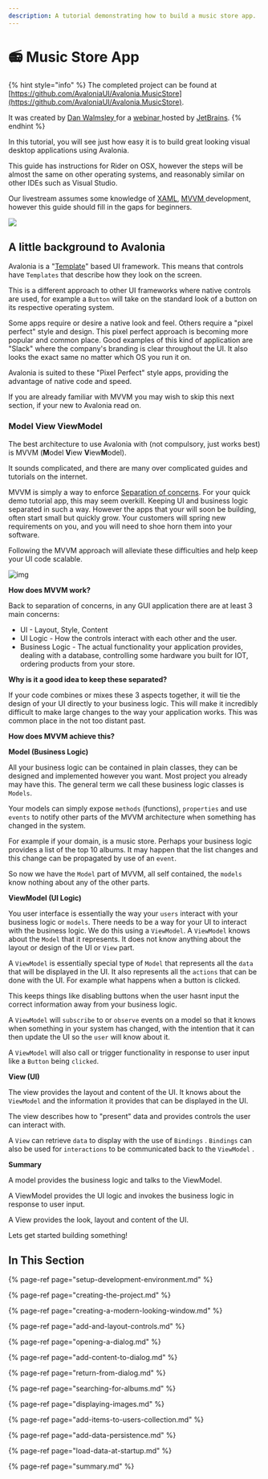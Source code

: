 ```yaml
---
description: A tutorial demonstrating how to build a music store app.
---
```


# 📻 Music Store App

{% hint style="info" %}
The completed project can be found at [https://github.com/AvaloniaUI/Avalonia.MusicStore](https://github.com/AvaloniaUI/Avalonia.MusicStore).

It was created by [Dan Walmsley ](https://twitter.com/dwuk86)for a [webinar ](https://www.youtube.com/watch?v=kZCIporjJ70)hosted by [JetBrains](https://www.jetbrains.com/).
{% endhint %}

In this tutorial, you will see just how easy it is to build great looking visual desktop applications using Avalonia.

This guide has instructions for Rider on OSX, however the steps will be almost the same on other operating systems, and reasonably similar on other IDEs such as Visual Studio.

Our livestream assumes some knowledge of [XAML](../../guides/basics/introduction-to-xaml.md), [MVVM ](../../guides/basics/mvvm.md)development, however this guide should fill in the gaps for beginners.

![](https://avaloniaui.net/docs/advanced-tutorial/images/image-20210310184538120.png)

## A little background to Avalonia <a id="a-little-background-to-avalonia"></a>

Avalonia is a "[Template](../../docs/templates/)" based UI framework. This means that controls have `Templates` that describe how they look on the screen.

This is a different approach to other UI frameworks where native controls are used, for example a `Button` will take on the standard look of a button on its respective operating system.

Some apps require or desire a native look and feel. Others require a "pixel perfect" style and design. This pixel perfect approach is becoming more popular and common place. Good examples of this kind of application are "Slack" where the company's branding is clear throughout the UI. It also looks the exact same no matter which OS you run it on.

Avalonia is suited to these "Pixel Perfect" style apps, providing the advantage of native code and speed.

If you are already familiar with MVVM you may wish to skip this next section, if your new to Avalonia read on.

### Model View ViewModel

The best architecture to use Avalonia with \(not compulsory, just works best\) is MVVM \(**M**odel **V**iew **V**iew**M**odel\).

It sounds complicated, and there are many over complicated guides and tutorials on the internet.

MVVM is simply a way to enforce [Separation of concerns](https://en.wikipedia.org/wiki/Separation_of_concerns). For your quick demo tutorial app, this may seem overkill. Keeping UI and business logic separated in such a way. However the apps that your will soon be building, often start small but quickly grow. Your customers will spring new requirements on you, and you will need to shoe horn them into your software.

Following the MVVM approach will alleviate these difficulties and help keep your UI code scalable.

![img](https://avaloniaui.net/docs/advanced-tutorial/images/mvvm.png)

**How does MVVM work?**

Back to separation of concerns, in any GUI application there are at least 3 main concerns:

* UI - Layout, Style, Content
* UI Logic - How the controls interact with each other and the user.
* Business Logic - The actual functionality your application provides, dealing with a database, controlling some hardware you built for IOT, ordering products from your store.

**Why is it a good idea to keep these separated?**

If your code combines or mixes these 3 aspects together, it will tie the design of your UI directly to your business logic. This will make it incredibly difficult to make large changes to the way your application works. This was common place in the not too distant past.

**How does MVVM achieve this?**

**Model \(Business Logic\)**

All your business logic can be contained in plain classes, they can be designed and implemented however you want. Most project you already may have this. The general term we call these business logic classes is `Models`.

Your models can simply expose `methods` \(functions\), `properties` and use `events` to notify other parts of the MVVM architecture when something has changed in the system.

For example if your domain, is a music store. Perhaps your business logic provides a list of the top 10 albums. It may happen that the list changes and this change can be propagated by use of an `event`.

So now we have the `Model` part of MVVM, all self contained, the `models` know nothing about any of the other parts.

**ViewModel \(UI Logic\)**

You user interface is essentially the way your `users` interact with your business logic or `models`. There needs to be a way for your UI to interact with the business logic. We do this using a `ViewModel`. A `ViewModel` knows about the `Model` that it represents. It does not know anything about the layout or design of the UI or `View` part.

A `ViewModel` is essentially special type of `Model` that represents all the `data` that will be displayed in the UI. It also represents all the `actions` that can be done with the UI. For example what happens when a button is clicked.

This keeps things like disabling buttons when the user hasnt input the correct information away from your business logic.

A `ViewModel` will `subscribe` to or `observe` events on a model so that it knows when something in your system has changed, with the intention that it can then update the UI so the `user` will know about it.

A `ViewModel` will also call or trigger functionality in response to user input like a `Button` being `clicked`.

**View \(UI\)**

The view provides the layout and content of the UI. It knows about the `ViewModel` and the information it provides that can be displayed in the UI.

The view describes how to "present" data and provides controls the user can interact with.

A `View` can retrieve `data` to display with the use of `Bindings` . `Bindings` can also be used for `interactions` to be communicated back to the `ViewModel` .

**Summary**

A model provides the business logic and talks to the ViewModel.

A ViewModel provides the UI logic and invokes the business logic in response to user input.

A View provides the look, layout and content of the UI.

Lets get started building something!

## In This Section <a id="in-this-section"></a>

{% page-ref page="setup-development-environment.md" %}

{% page-ref page="creating-the-project.md" %}

{% page-ref page="creating-a-modern-looking-window.md" %}

{% page-ref page="add-and-layout-controls.md" %}

{% page-ref page="opening-a-dialog.md" %}

{% page-ref page="add-content-to-dialog.md" %}

{% page-ref page="return-from-dialog.md" %}

{% page-ref page="searching-for-albums.md" %}

{% page-ref page="displaying-images.md" %}

{% page-ref page="add-items-to-users-collection.md" %}

{% page-ref page="add-data-persistence.md" %}

{% page-ref page="load-data-at-startup.md" %}

{% page-ref page="summary.md" %}

